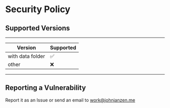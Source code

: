 # Security Policy

## Supported Versions

---------------------------------
| Version | Supported          |
| ------- | ------------------ |
| with data folder   | :white_check_mark: |
| other   | :x:                |
---------------------------------
## Reporting a Vulnerability

Report it as an Issue or send an email to work@johnjanzen.me

